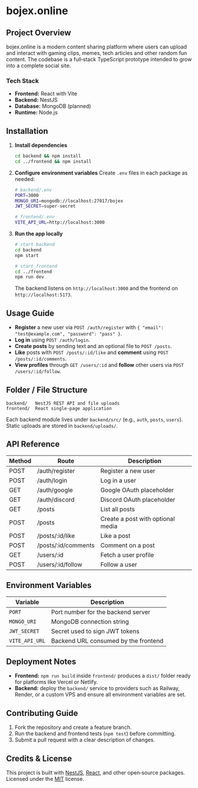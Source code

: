 # bojex.online

## Project Overview
bojex.online is a modern content sharing platform where users can upload and interact with gaming clips, memes, tech articles and other random fun content. The codebase is a full‑stack TypeScript prototype intended to grow into a complete social site.

### Tech Stack
- **Frontend:** React with Vite
- **Backend:** NestJS
- **Database:** MongoDB (planned)
- **Runtime:** Node.js

## Installation
1. **Install dependencies**
   ```bash
   cd backend && npm install
   cd ../frontend && npm install
   ```
2. **Configure environment variables**
   Create `.env` files in each package as needed:
   ```bash
   # backend/.env
   PORT=3000
   MONGO_URI=mongodb://localhost:27017/bojex
   JWT_SECRET=super-secret

   # frontend/.env
   VITE_API_URL=http://localhost:3000
   ```
3. **Run the app locally**
   ```bash
   # start backend
   cd backend
   npm start

   # start frontend
   cd ../frontend
   npm run dev
   ```
   The backend listens on `http://localhost:3000` and the frontend on `http://localhost:5173`.

## Usage Guide
- **Register** a new user via `POST /auth/register` with `{ "email": "test@example.com", "password": "pass" }`.
- **Log in** using `POST /auth/login`.
- **Create posts** by sending text and an optional file to `POST /posts`.
- **Like** posts with `POST /posts/:id/like` and **comment** using `POST /posts/:id/comments`.
- **View profiles** through `GET /users/:id` and **follow** other users via `POST /users/:id/follow`.

## Folder / File Structure
```
backend/   NestJS REST API and file uploads
frontend/  React single‑page application
```
Each backend module lives under `backend/src/` (e.g., `auth`, `posts`, `users`). Static uploads are stored in `backend/uploads/`.

## API Reference
| Method | Route | Description |
| ------ | ----- | ----------- |
| POST   | /auth/register        | Register a new user |
| POST   | /auth/login           | Log in a user |
| GET    | /auth/google          | Google OAuth placeholder |
| GET    | /auth/discord         | Discord OAuth placeholder |
| GET    | /posts                | List all posts |
| POST   | /posts                | Create a post with optional media |
| POST   | /posts/:id/like       | Like a post |
| POST   | /posts/:id/comments   | Comment on a post |
| GET    | /users/:id            | Fetch a user profile |
| POST   | /users/:id/follow     | Follow a user |

## Environment Variables
| Variable | Description |
| -------- | ----------- |
| `PORT` | Port number for the backend server |
| `MONGO_URI` | MongoDB connection string |
| `JWT_SECRET` | Secret used to sign JWT tokens |
| `VITE_API_URL` | Backend URL consumed by the frontend |

## Deployment Notes
- **Frontend:** `npm run build` inside `frontend/` produces a `dist/` folder ready for platforms like Vercel or Netlify.
- **Backend:** deploy the `backend/` service to providers such as Railway, Render, or a custom VPS and ensure all environment variables are set.

## Contributing Guide
1. Fork the repository and create a feature branch.
2. Run the backend and frontend tests (`npm test`) before committing.
3. Submit a pull request with a clear description of changes.

## Credits & License
This project is built with [NestJS](https://nestjs.com/), [React](https://react.dev/), and other open‑source packages. Licensed under the [MIT](./LICENSE) license.
